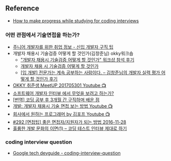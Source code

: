 ## Reference
- [How to make progress while studying for coding interviews](https://medium.freecodecamp.org/how-to-make-progress-while-studying-for-coding-interviews-894c320bfa74)

### 어떤 관점에서 기술면접을 하는가?
- [주니어 개발자를 위한 취업 정보 - 신입 개발자 구직 팁](https://github.com/jojoldu/junior-recruit-scheduler#신입-개발자-구직-팁)
- 개발자 채용시 기술검증 어떻게 할 것인가(김창준님) okky워크숍
  - ["개발자 채용시 기술검증 어떻게 할 것인가" 워크샵 참석 후기](http://jojoldu.tistory.com/285)
  - [개발자 채용 시 기술검증 어떻게 할 것인가](https://brunch.co.kr/@leehosung/47)
  - [[입 개발] 전문가는 계속 공부하는 사람이다. – 김창준님의 개발자 실력 평가 어떻게 할 것인가 후기](http://www.popit.kr/입-개발-전문가는-계속-공부하는-사람이다-김창준/)
- [OKKY 취준생 MeetUP 201705301 Youtube :tv:](https://www.youtube.com/watch?v=xSlA_36gJQA)
- [소프트웨어 개발자 인터뷰 에서 무엇을 보려고 하는가?](https://steemit.com/interview/@tiny657/4uac7z)
- [[번역] 코딩 공부 후 3개월 간 구직하며 배운 점](https://brunch.co.kr/@imagineer/194)
- [개발: 개발자 채용시 기술 면접 보는 방법 Youtube :tv:](https://www.youtube.com/watch?v=1LGlth38v4o)
- [회사에서 원하는 프로그래머 by 김포프  Youtube :tv:](https://www.youtube.com/watch?v=0Il35gQMyZA)
- [#292 [면접팁] 좋은 면접자/지원자가 되는 방법 2016-11-28](https://repo.yona.io/doortts/blog/post/292)
- [훌륭한 개발 문화의 이면(1) – 코딩 테스트 인터뷰 제대로 하기](http://channy.creation.net/blog/1104)

### coding interview question
- [Google tech devguide - coding-interview-question](https://techdevguide.withgoogle.com/resources/types/coding-interview-question/#!)